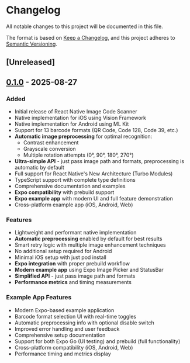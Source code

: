 # Changelog

All notable changes to this project will be documented in this file.

The format is based on [Keep a Changelog](https://keepachangelog.com/en/1.0.0/),
and this project adheres to [Semantic Versioning](https://semver.org/spec/v2.0.0.html).

## [Unreleased]

## [0.1.0] - 2025-08-27

### Added

- Initial release of React Native Image Code Scanner
- Native implementation for iOS using Vision Framework
- Native implementation for Android using ML Kit
- Support for 13 barcode formats (QR Code, Code 128, Code 39, etc.)
- **Automatic image preprocessing** for optimal recognition:
  - Contrast enhancement
  - Grayscale conversion
  - Multiple rotation attempts (0°, 90°, 180°, 270°)
- **Ultra-simple API** - just pass image path and formats, preprocessing is automatic by default
- Full support for React Native's New Architecture (Turbo Modules)
- TypeScript support with complete type definitions
- Comprehensive documentation and examples
- **Expo compatibility** with prebuild support
- **Expo example app** with modern UI and full feature demonstration
- Cross-platform example app (iOS, Android, Web)

### Features

- Lightweight and performant native implementation
- **Automatic preprocessing** enabled by default for best results
- Smart retry logic with multiple image enhancement techniques
- No additional setup required for Android
- Minimal iOS setup with just pod install
- **Expo integration** with proper prebuild workflow
- **Modern example app** using Expo Image Picker and StatusBar
- **Simplified API** - just pass image path and formats
- **Performance metrics** and timing measurements

### Example App Features

- Modern Expo-based example application
- Barcode format selection UI with real-time toggles
- Automatic preprocessing info with optional disable switch
- Improved error handling and user feedback
- Comprehensive setup documentation
- Support for both Expo Go (UI testing) and prebuild (full functionality)
- Cross-platform compatibility (iOS, Android, Web)
- Performance timing and metrics display

[0.1.0]: https://github.com/nguyenthanhan/react-native-image-code-scanner/releases/tag/v0.1.0
